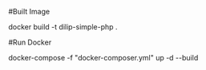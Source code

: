 #Built Image

docker build -t dilip-simple-php .

#Run Docker

docker-compose -f "docker-composer.yml" up -d --build
